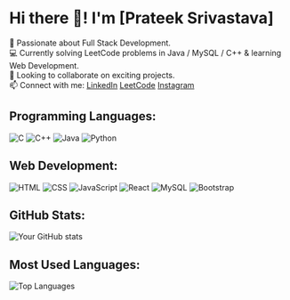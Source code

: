 # Hi there 👋! I'm [Prateek Srivastava]

🚀 Passionate about Full Stack Development.  
💻 Currently solving LeetCode problems in Java / MySQL / C++ & learning Web Development.  
🤝 Looking to collaborate on exciting projects.  
📫 Connect with me: [LinkedIn](https://www.linkedin.com/in/prateek-srivastava-1005/)
                    [LeetCode](https://leetcode.com/u/prateekxri/)
                    [Instagram](https://www.instagram.com/prateekxri/)
                    
## Programming Languages:
![C](https://img.shields.io/badge/C-00599C?style=flat&logo=c&logoColor=white)
![C++](https://img.shields.io/badge/C++-00599C?style=flat&logo=c%2B%2B&logoColor=white)
![Java](https://img.shields.io/badge/Java-ED8B00?style=flat&logo=openjdk&logoColor=white)
![Python](https://img.shields.io/badge/Python-ED8B00?style=flat&logo=openjdk&logoColor=blue)

## Web Development:
![HTML](https://img.shields.io/badge/HTML5-E34F26?style=flat&logo=html5&logoColor=white)
![CSS](https://img.shields.io/badge/CSS3-1572B6?style=flat&logo=css3&logoColor=white)
![JavaScript](https://img.shields.io/badge/JavaScript-F7DF1E?style=flat&logo=javascript&logoColor=black)
![React](https://img.shields.io/badge/React-61DAFB?style=flat&logo=react&logoColor=black)
![MySQL](https://img.shields.io/badge/MySQL-4479A1?style=flat&logo=mysql&logoColor=white)
![Bootstrap](https://img.shields.io/badge/Bootstrap-4479A1?style=flat&logo=bootstrap&logoColor=blue)

## GitHub Stats:
![Your GitHub stats](https://github-readme-stats.vercel.app/api?username=PrateekSri1110&show_icons=true&theme=dark)

## Most Used Languages:
![Top Languages](https://github-readme-stats.vercel.app/api/top-langs/?username=PrateekSri1110&layout=compact&theme=dark)

